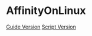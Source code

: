 # AffinityOnLinux
[Guide Version](https://github.com/Twig6943/AffinityOnLinux/blob/main/Guide.txt)
[Script Version]()
